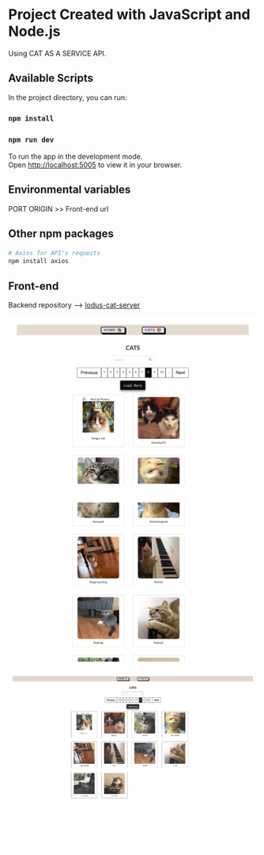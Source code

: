 # Project Created with JavaScript and Node.js

Using CAT AS A SERVICE API.

## Available Scripts

In the project directory, you can run:

### `npm install`
### `npm run dev`

To run the app in the development mode.\
Open [http://localhost:5005](http://localhost:5005) to view it in your browser.

## Environmental variables

PORT
ORIGIN >> Front-end url


## Other npm packages

```python
# Axios for API's requests
npm install axios

```

## Front-end  
 
Backend repository --> [lodus-cat-server](https://github.com/Mog-Rouhi/ludus-cat-client)

<img src="./images/screenshot-1.jpg" alt="drawing" style="width:1000px;"/>
<img src="./images/screenshot-2.jpg" alt="drawing" style="width:1000px;"/>
<img src="./images/screenshot-0.jpg" alt="drawing" style="width:1000px;"/>
